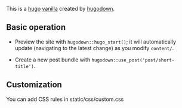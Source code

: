 This is a [hugo](http://gohugo.io/) [vanilla](https://github.com/zwbetz-gh/vanilla-bootstrap-hugo-theme/) created by [hugodown](http://hugodown.r-lib.org/).

## Basic operation

* Preview the site with `hugodown::hugo_start()`; it will automatically
  update (navigating to the latest change) as you modify `content/`.

* Create a new post bundle with `hugodown::use_post('post/short-title')`.

## Customization

You can add CSS rules in static/css/custom.css
